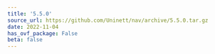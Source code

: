 ```yaml
---
title: '5.5.0'
source_url: https://github.com/Uninett/nav/archive/5.5.0.tar.gz
date: 2022-11-04
has_ovf_package: False
beta: false
---
```

